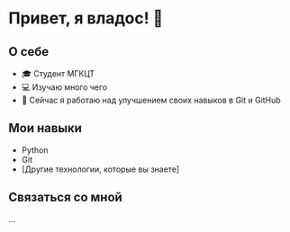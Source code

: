 # Привет, я владос! 👋

## О себе
- 🎓 Студент МГКЦТ
- 💻 Изучаю много чего
- 🌱 Сейчас я работаю над улучшением своих навыков в Git и GitHub

## Мои навыки
- Python
- Git
- [Другие технологии, которые вы знаете]


## Связаться со мной
...
